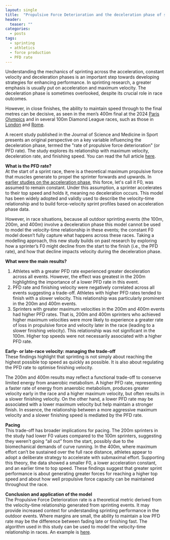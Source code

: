 ```yaml
---
layout: single
title:  "Propulsive Force Deterioration and the deceleration phase of sprinting"
header:
  teaser: ""
categories: 
  - posts
tags:
  - sprinting
  - athletics
  - force production
  - PFD rate
---
```

Understanding the mechanics of sprinting across the acceleration, constant velocity and deceleration phases is an important step towards developing strategies for enhancing performance. In sprinting research, a greater emphasis is usually put on acceleration and maximum velocity. The deceleration phase is sometimes overlooked, despite its crucial role in race outcomes.   

However, in close finishes, the ability to maintain speed through to the final metres can be decisive, as seen in the men’s 400m final at the 2024 <a href="https://www.youtube.com/watch?v=C05vAdxXXEI" target="_blank">Paris Olympics</a> and in several 100m Diamond League races, such as those in <a href="https://www.youtube.com/watch?v=mtOegKnLI40" target="_blank">London</a> and <a href="https://www.youtube.com/watch?v=O7EAnM6ewtg" target="_blank">Rome</a>.   

A recent study published in the Journal of Science and Medicine in Sport presents an original perspective on a key variable influencing the deceleration phase, termed the "rate of propulsive force deterioration" (or PFD rate). The study explores its relationship with maximum velocity, deceleration rate, and finishing speed. You can read the full article <a href="https://www.jsams.org/article/S1440-2440(25)00092-1/fulltext" target="_blank">here</a>.    

**What is the PFD rate?**   
At the start of a sprint race, there is a theoretical maximum propulsive force that muscles generate to propel the sprinter forwards and upwards. In <a href="https://link.springer.com/article/10.1007/s40279-016-0653-3" target="_blank">earlier studies on the acceleration phase</a>, this force, let's call it F0, was assumed to remain constant. Under this assumption, a sprinter accelerates to their top speed and holds it, meaning no deceleration occurs. This model has been widely adopted and validly used to describe the velocity-time relationship and to build force-velocity sprint profiles based on acceleration phase data.   

However, in race situations, because all outdoor sprinting events (the 100m, 200m, and 400m) involve a deceleration phase this model cannot be used to model the velocity-time relationship in these events; the constant F0 model doesn’t fully capture what happens across these races. Taking a modelling approach, this new study builds on past research by exploring how a sprinter’s F0 might decline from the start to the finish (i.e., the PFD rate), and how that decline impacts velocity during the deceleration phase.    

**What were the main results?**   
1.	Athletes with a greater PFD rate experienced greater deceleration across all events. However, the effect was greatest in the 200m highlighting the importance of a lower PFD rate in this event. 
2.	PFD rate and finishing velocity were negatively correlated across all events suggesting a trade-off. Athletes with higher PFD rates tended to finish with a slower velocity. This relationship was particularly prominent in the 200m and 400m events.
3.	Sprinters with greater maximum velocities in the 200m and 400m events had higher PFD rates. That is, 200m and 400m sprinters who achieved higher maximum velocities were more likely to experience a greater rate of loss in propulsive force and velocity later in the race (leading to a slower finishing velocity). This relationship was not significant in the 100m. Higher top speeds were not necessarily associated with a higher PFD rate.   

**Early- or late-race velocity: managing the trade-off**    
These findings highlight that sprinting is not simply about reaching the highest possible top speed as quickly as possible. It is also about regulating the PFD rate to optimise finishing velocity.    

The 200m and 400m results may reflect a functional trade-off to conserve limited energy from anaerobic metabolism. A higher PFD rate, representing a faster rate of energy from anaerobic metabolism, produces greater velocity early in the race and a higher maximum velocity, but often results in a slower finishing velocity. On the other hand, a lower PFD rate may be associated with a lower maximum velocity but help maintain a stronger finish. In essence, the relationship between a more aggressive maximum velocity and a slower finishing speed is mediated by the PFD rate.    
 
**Pacing**    
This trade-off has broader implications for pacing. The 200m sprinters in the study had lower F0 values compared to the 100m sprinters, suggesting they weren’t going “all out” from the start, possibly due to the biomechanical demands of curve running. In the 400m, where maximum effort can’t be sustained over the full race distance, athletes appear to adopt a deliberate strategy to accelerate with submaximal effort. Supporting this theory, the data showed a smaller F0, a lower acceleration constant, and an earlier time to top speed. These findings suggest that greater sprint performance is about generating greater forces for reaching a higher top speed and about how well propulsive force capacity can be maintained throughout the race.   

**Conclusion and application of the model**    
The Propulsive Force Deterioration rate is a theoretical metric derived from the velocity-time relationship generated from sprinting events. It may provide increased context for understanding sprinting performance in the outdoor events. Where margins are small, the ability to maintain a low PFD rate may be the difference between fading late or finishing fast. The algorithm used in this study can be used to model the velocity-time relationship in races. An example is <a href="https://www.youtube.com/watch?v=z-3WsHQpRSU" target="_blank">here</a>.
